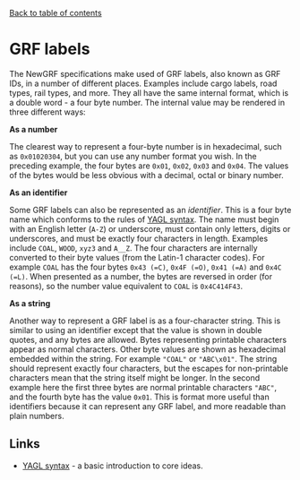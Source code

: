 [Back to table of contents](../index.md)

# GRF labels

The NewGRF specifications make used of GRF labels, also known as GRF IDs, in a number of different places. Examples include cargo labels, road types, rail types, and more. They all have the same internal format, which is a double word - a four byte number. The internal value may be rendered in three different ways:

**As a number**

The clearest way to represent a four-byte number is in hexadecimal, such as `0x01020304`, but you can use any number format you wish. In the preceding example, the four bytes are `0x01`, `0x02`, `0x03` and `0x04`. The values of the bytes would be less obvious with a decimal, octal or binary number.

**As an identifier**

Some GRF labels can also be represented as an *identifier*. This is a four byte name which conforms to the rules of [YAGL syntax](../yagl_syntax.md). The name must begin with an English letter (`A-Z`) or underscore, must contain only letters, digits or underscores, and must be exactly four characters in length. Examples include `COAL`, `WOOD`, `xyz3` and `A__Z`. The four characters are internally converted to their byte values (from the Latin-1 character codes). For example `COAL` has the four bytes `0x43 (=C)`, `0x4F (=O)`, `0x41 (=A)` and `0x4C (=L)`. When presented as a number, the bytes are reversed in order (for reasons), so the number value equivalent to `COAL` is `0x4C414F43`.

**As a string**

Another way to represent a GRF label is as a four-character string. This is similar to using an identifier except that the value is shown in double quotes, and any bytes are allowed. Bytes representing printable characters appear as normal characters. Other byte values are shown as hexadecimal embedded within the string. For example `"COAL"` or `"ABC\x01"`. The string should represent exactly four characters, but the escapes for non-printable characters mean that the string itself might be longer. In the second example here the first three bytes are normal printable characters `"ABC"`, and the fourth byte has the value `0x01`. This is format more useful than identifiers because it can represent any GRF label, and more readable than plain numbers. 

## Links

- [YAGL syntax](yagl_syntax.md) - a basic introduction to core ideas.
